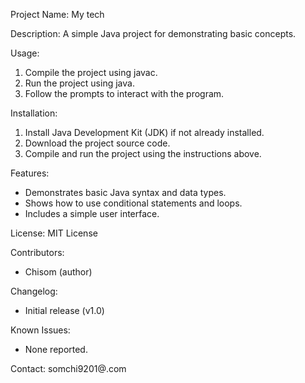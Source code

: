 Project Name: My tech

Description: A simple Java project for demonstrating basic concepts.

Usage:

1. Compile the project using javac.
2. Run the project using java.
3. Follow the prompts to interact with the program.

Installation:

1. Install Java Development Kit (JDK) if not already installed.
2. Download the project source code.
3. Compile and run the project using the instructions above.

Features:

- Demonstrates basic Java syntax and data types.
- Shows how to use conditional statements and loops.
- Includes a simple user interface.

License: MIT License

Contributors:

- Chisom (author)

Changelog:

- Initial release (v1.0)

Known Issues:

- None reported.

Contact: somchi9201@.com


